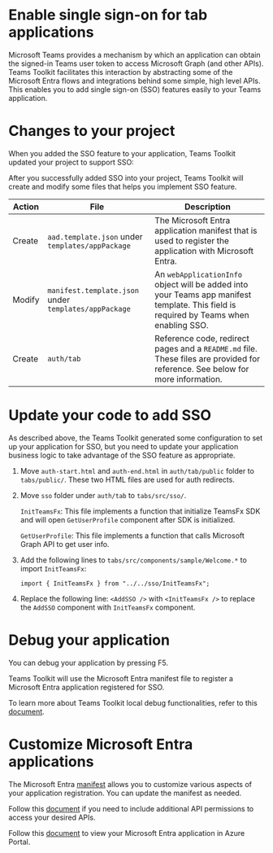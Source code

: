 # Enable single sign-on for tab applications

Microsoft Teams provides a mechanism by which an application can obtain the signed-in Teams user token to access Microsoft Graph (and other APIs). Teams Toolkit facilitates this interaction by abstracting some of the Microsoft Entra flows and integrations behind some simple, high level APIs. This enables you to add single sign-on (SSO) features easily to your Teams application.

# Changes to your project

When you added the SSO feature to your application, Teams Toolkit updated your project to support SSO:

After you successfully added SSO into your project, Teams Toolkit will create and modify some files that helps you implement SSO feature.

| Action | File | Description |
| - | - | - |
| Create| `aad.template.json` under `templates/appPackage` | The Microsoft Entra application manifest that is used to register the application with Microsoft Entra. |
| Modify | `manifest.template.json` under `templates/appPackage` | An `webApplicationInfo` object will be added into your Teams app manifest template. This field is required by Teams when enabling SSO. |
| Create | `auth/tab` | Reference code, redirect pages and a `README.md` file. These files are provided for reference. See below for more information. |

# Update your code to add SSO

As described above, the Teams Toolkit generated some configuration to set up your application for SSO, but you need to update your application business logic to take advantage of the SSO feature as appropriate.

1. Move `auth-start.html` and `auth-end.html` in `auth/tab/public` folder to `tabs/public/`.
These two HTML files are used for auth redirects.

1. Move `sso` folder under `auth/tab` to `tabs/src/sso/`.

    `InitTeamsFx`: This file implements a function that initialize TeamsFx SDK and will open `GetUserProfile` component after SDK is initialized.

    `GetUserProfile`: This file implements a function that calls Microsoft Graph API to get user info.

2. Add the following lines to `tabs/src/components/sample/Welcome.*` to import `InitTeamsFx`:
    ```
    import { InitTeamsFx } from "../../sso/InitTeamsFx";
    ```
3. Replace the following line: `<AddSSO />` with `<InitTeamsFx />` to replace the `AddSSO` component with `InitTeamsFx` component.

# Debug your application

You can debug your application by pressing F5.

Teams Toolkit will use the Microsoft Entra manifest file to register a Microsoft Entra application registered for SSO.

To learn more about Teams Toolkit local debug functionalities, refer to this [document](https://docs.microsoft.com/microsoftteams/platform/toolkit/debug-local).

# Customize Microsoft Entra applications

The Microsoft Entra [manifest](https://docs.microsoft.com/azure/active-directory/develop/reference-app-manifest) allows you to customize various aspects of your application registration. You can update the manifest as needed.

Follow this [document](https://aka.ms/teamsfx-aad-manifest#how-to-customize-the-aad-manifest-template) if you need to include additional API permissions to access your desired APIs.

Follow this [document](https://aka.ms/teamsfx-aad-manifest#How-to-view-the-AAD-app-on-the-Azure-portal) to view your Microsoft Entra application in Azure Portal.
